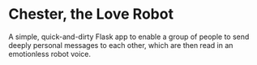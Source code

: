 Chester, the Love Robot
=======================

A simple, quick-and-dirty Flask app to enable a group of people to send deeply personal messages to each other, which
are then read in an emotionless robot voice.
